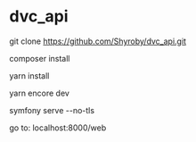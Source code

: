 # dvc_api

git clone https://github.com/Shyroby/dvc_api.git

composer install

yarn install

yarn encore dev

symfony serve --no-tls

go to: localhost:8000/web
